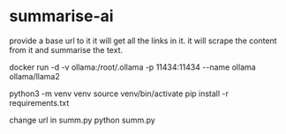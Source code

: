 # summarise-ai

provide a base url to it
it will get all the links in it.
it will scrape the content from it and summarise the text.


docker run -d -v ollama:/root/.ollama -p 11434:11434 --name ollama ollama/llama2

python3 -m venv venv
source venv/bin/activate
pip install -r requirements.txt

change url in summ.py
python summ.py
